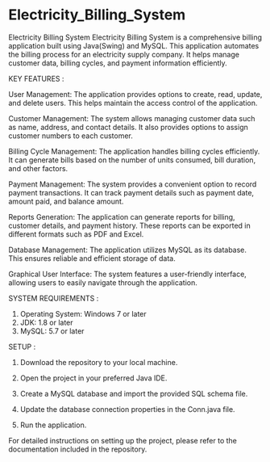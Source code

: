 # Electricity_Billing_System
Electricity Billing System
Electricity Billing System is a comprehensive billing application built using Java(Swing) and MySQL. This application automates the billing process for an electricity supply company. It helps manage customer data, billing cycles, and payment information efficiently.

KEY FEATURES :

User Management: The application provides options to create, read, update, and delete users. This helps maintain the access control of the application.

Customer Management: The system allows managing customer data such as name, address, and contact details. It also provides options to assign customer numbers to each customer.

Billing Cycle Management: The application handles billing cycles efficiently. It can generate bills based on the number of units consumed, bill duration, and other factors.

Payment Management: The system provides a convenient option to record payment transactions. It can track payment details such as payment date, amount paid, and balance amount.

Reports Generation: The application can generate reports for billing, customer details, and payment history. These reports can be exported in different formats such as PDF and Excel.

Database Management: The application utilizes MySQL as its database. This ensures reliable and efficient storage of data.

Graphical User Interface: The system features a user-friendly interface, allowing users to easily navigate through the application.


SYSTEM REQUIREMENTS : 

1. Operating System: Windows 7 or later
2. JDK: 1.8 or later
3. MySQL: 5.7 or later
 
SETUP :

1. Download the repository to your local machine.

2. Open the project in your preferred Java IDE.

3. Create a MySQL database and import the provided SQL schema file.

4. Update the database connection properties in the Conn.java file.

5. Run the application.

For detailed instructions on setting up the project, please refer to the documentation included in the repository.
